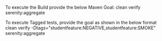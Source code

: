 To execute the Build provide the below Maven Goal:
clean verify serenity:aggregate

To execute Tagged tests, provide the goal as shown in the below format
clean verify -Dtags="studentfeature:NEGATIVE,studentfeature:SMOKE" serenity:aggregate